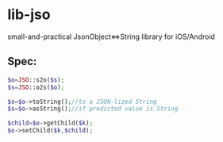 # lib-jso

small-and-practical JsonObject<=>String library for iOS/Android

## Spec:

```php
$o=JSO::s2o($s);
$s=JSO::o2s($o);

$s=$o->toString();//to a JSON-lized String
$s=$o->asString();//if predicted value is String

$child=$o->getChild($k);
$o->setChild($k,$child);
```
